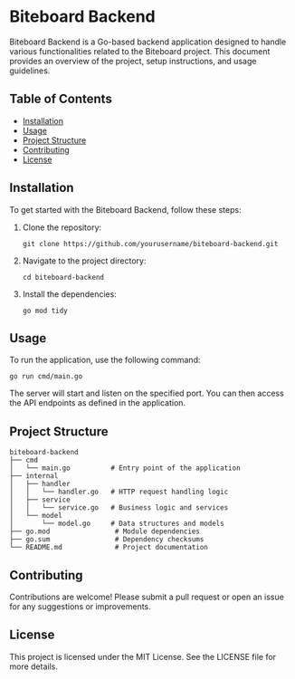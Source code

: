 # Biteboard Backend

Biteboard Backend is a Go-based backend application designed to handle various functionalities related to the Biteboard project. This document provides an overview of the project, setup instructions, and usage guidelines.

## Table of Contents

- [Installation](#installation)
- [Usage](#usage)
- [Project Structure](#project-structure)
- [Contributing](#contributing)
- [License](#license)

## Installation

To get started with the Biteboard Backend, follow these steps:

1. Clone the repository:
   ```
   git clone https://github.com/yourusername/biteboard-backend.git
   ```

2. Navigate to the project directory:
   ```
   cd biteboard-backend
   ```

3. Install the dependencies:
   ```
   go mod tidy
   ```

## Usage

To run the application, use the following command:
```
go run cmd/main.go
```

The server will start and listen on the specified port. You can then access the API endpoints as defined in the application.

## Project Structure

```
biteboard-backend
├── cmd
│   └── main.go          # Entry point of the application
├── internal
│   ├── handler
│   │   └── handler.go   # HTTP request handling logic
│   ├── service
│   │   └── service.go   # Business logic and services
│   └── model
│       └── model.go     # Data structures and models
├── go.mod                # Module dependencies
├── go.sum                # Dependency checksums
└── README.md             # Project documentation
```

## Contributing

Contributions are welcome! Please submit a pull request or open an issue for any suggestions or improvements.

## License

This project is licensed under the MIT License. See the LICENSE file for more details.